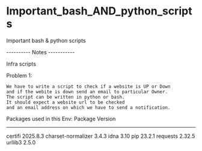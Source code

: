 # Important_bash_AND_python_scripts
Important bash &amp; python scripts

---------- Notes -----------

Infra scripts

Problem 1:

    We have to write a script to check if a website is UP or Down 
    and if the webite is down send an email to particular Owner.
    The script can be written in python or bash. 
    It should expect a website url to be checked
    and an email address on which we have to send a notification.


Packages used in this Env:
    Package            Version
------------------ --------
certifi            2025.8.3
charset-normalizer 3.4.3
idna               3.10
pip                23.2.1
requests           2.32.5
urllib3            2.5.0